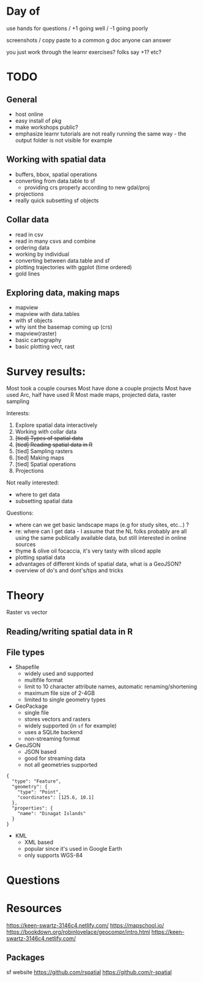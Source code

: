 # Day of
use hands for questions / +1 going well / -1 going poorly

screenshots / copy paste to a common g doc
anyone can answer

you just work through the learnr exercises? folks say +1? etc?


# TODO
## General
* host online
* easy install of pkg
* make workshops public?
* emphasize learnr tutorials are not really running the same way - the output folder is not visible for example


## Working with spatial data
* buffers, bbox, spatial operations
* converting from data.table to sf
	+ providing crs properly according to new gdal/proj
* projections
* really quick subsetting sf objects


## Collar data
* read in csv
* read in many csvs and combine
* ordering data
* working by individual
* converting between data.table and sf 
* plotting trajectories with ggplot (time ordered)
* gold lines


## Exploring data, making maps
* mapview
* mapview with data.tables
* with sf objects
* why isnt the basemap coming up (crs)
* mapview(raster)
* basic cartography
* basic plotting vect, rast


# Survey results:
Most took a couple courses
Most have done a couple projects
Most have used Arc, half have used R
Most made maps, projected data, raster sampling

Interests:
1. Explore spatial data interactively
2. Working with collar data
3. ~~[tied] Types of spatial data~~
3. ~~[tied] Reading spatial data in R~~
3. [tied] Sampling rasters
3. [tied] Making maps
3. [tied] Spatial operations
4. Projections

Not really interested:
* where to get data
* subsetting spatial data

Questions:
* where can we get basic landscape maps (e.g for study sites, etc...) ?
* re: where can I get data - I assume that the NL folks probably are all using the same publically available data, but still interested in online sources
*  thyme & olive oil focaccia, it's very tasty with sliced apple
* plotting spatial data
* advantages of different kinds of spatial data, what is a GeoJSON?
* overview of do's and dont's/tips and tricks



# Theory
Raster vs vector


## Reading/writing spatial data in R 



## File types

* Shapefile
	+ widely used and supported
	- multifile format
	- limit to 10 character attribute names, automatic renaming/shortening
	- maximum file size of 2-4GB
	- limited to single geometry types
* GeoPackage
	+ single file
	+ stores vectors and rasters
	+ widely supported (in `sf` for example)
	+ uses a SQLite backend
	- non-streaming format
* GeoJSON
	+ JSON based
	+ good for streaming data
	- not all geometries supported 

```{json}
{
  "type": "Feature",
  "geometry": {
    "type": "Point",
    "coordinates": [125.6, 10.1]
  },
  "properties": {
    "name": "Dinagat Islands"
  }
}
```
	
	
* KML
	 + XML based
	 + popular since it's used in Google Earth
	 - only supports WGS-84




# Questions





# Resources
https://keen-swartz-3146c4.netlify.com/
https://mapschool.io/
https://bookdown.org/robinlovelace/geocompr/intro.html
https://keen-swartz-3146c4.netlify.com/


## Packages
sf website
https://github.com/rspatial 
https://github.com/r-spatial

